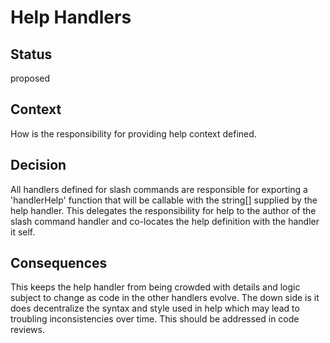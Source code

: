 # Help Handlers

## Status

proposed

## Context

How is the responsibility for providing help context defined. 

## Decision

All handlers defined for slash commands are responsible for exporting
a 'handlerHelp' function that will be callable with the string[] supplied
by the help handler. This delegates the responsibility for help to the
author of the slash command handler and co-locates the help definition
with the handler it self. 

## Consequences

This keeps the help handler from being crowded with details and logic
subject to change as code in the other handlers evolve. The down side
is it does decentralize the syntax and style used in help which may
lead to troubling inconsistencies over time. This should be addressed
in code reviews.